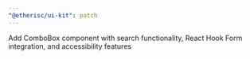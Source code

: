 ```yaml
---
"@etherisc/ui-kit": patch
---
```


Add ComboBox component with search functionality, React Hook Form integration, and accessibility features
